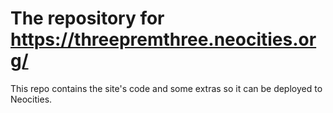 # The repository for <https://threepremthree.neocities.org/>

This repo contains the site's code and some extras so it can be deployed to Neocities.
